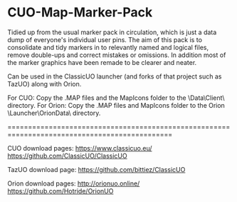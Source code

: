 # CUO-Map-Marker-Pack

Tidied up from the usual marker pack in circulation, which is just a data dump of everyone's individual user pins. The aim of this pack is to consolidate and tidy markers in to relevantly named and logical files, remove double-ups and correct mistakes or omissions. In addition most of the marker graphics have been remade to be clearer and neater.

Can be used in the ClassicUO launcher (and forks of that project such as TazUO) along with Orion.

For CUO: Copy the .MAP files and the MapIcons folder to the \Data\Client\ directory.
For Orion: Copy the .MAP files and MapIcons folder to the Orion \Launcher\OrionData\ directory.

==============================================================================================

CUO download pages:
https://www.classicuo.eu/
https://github.com/ClassicUO/ClassicUO

TazUO download page:
https://github.com/bittiez/ClassicUO

Orion download pages:
http://orionuo.online/
https://github.com/Hotride/OrionUO
